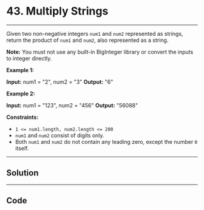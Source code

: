 # 43. Multiply Strings

---

Given two non-negative integers `num1` and `num2` represented as strings, return the product of `num1` and `num2`, also represented as a string.

**Note:**  You must not use any built-in BigInteger library or convert the inputs to integer directly.

 

**Example 1:**


**Input:** num1 = "2", num2 = "3"
**Output:** "6"


**Example 2:**


**Input:** num1 = "123", num2 = "456"
**Output:** "56088"


 

**Constraints:**

  * `1 <= num1.length, num2.length <= 200`
  * `num1` and `num2` consist of digits only.
  * Both `num1` and `num2` do not contain any leading zero, except the number `0` itself.

---

## Solution



---

## Code
```python


```